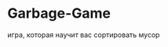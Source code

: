 # Garbage-Game
игра, которая научит вас сортировать мусор
<img scr="client/public/screens/02_start.png">
